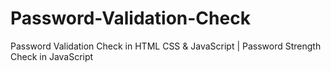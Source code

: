 # Password-Validation-Check
Password Validation Check in HTML CSS &amp; JavaScript  |  Password Strength Check in JavaScript
